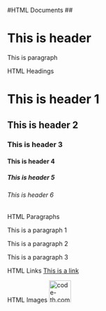 #HTML Documents
##<!DOCTYPE html>
<html>
<body>

<h1>This is header</h1>
<p>This is paragraph</p>

</body>
</html>

HTML Headings
<h1>This is header 1</h1>
<h2>This is header 2</h2>
<h3>This is header 3</h3>
<h4>This is header 4</h4>
<h5>This is header 5</h5>
<h6>This is header 6</h6>

HTML Paragraphs
<p>This is a paragraph 1</p>
<p>This is a paragraph 2</p>
<p>This is a paragraph 3</p>

HTML Links
<a href="http://www.code-th.com/">This is a link</a>

HTML Images
<img src="code_th.jpg" alt="code-th.com" width="50" height="50">

